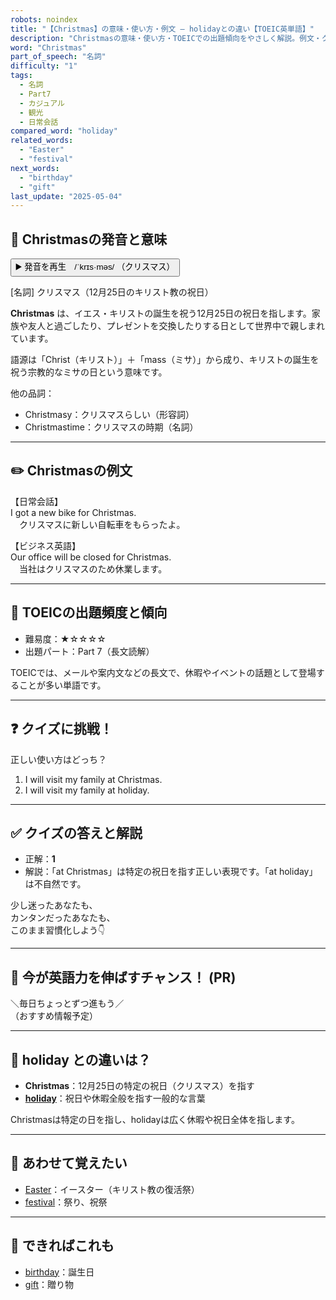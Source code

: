 ```yaml
---
robots: noindex
title: "【Christmas】の意味・使い方・例文 ― holidayとの違い【TOEIC英単語】"
description: "Christmasの意味・使い方・TOEICでの出題傾向をやさしく解説。例文・クイズ付きでholidayとの違いもわかりやすく学べます。"
word: "Christmas"
part_of_speech: "名詞"
difficulty: "1"
tags:
  - 名詞
  - Part7
  - カジュアル
  - 観光
  - 日常会話
compared_word: "holiday"
related_words:
  - "Easter"
  - "festival"
next_words:
  - "birthday"
  - "gift"
last_update: "2025-05-04"
---
```


## 🔰 Christmasの発音と意味

<button class="play-audio" onclick="playTTS('Christmas')">
  <span class="play-audio-main">
    ▶️ 発音を再生　/ˈkrɪs·məs/
  </span>
  <span class="play-audio-sub">
    （クリスマス）
  </span>
</button>

[名詞] クリスマス（12月25日のキリスト教の祝日）

**Christmas** は、イエス・キリストの誕生を祝う12月25日の祝日を指します。家族や友人と過ごしたり、プレゼントを交換したりする日として世界中で親しまれています。

語源は「Christ（キリスト）」＋「mass（ミサ）」から成り、キリストの誕生を祝う宗教的なミサの日という意味です。

他の品詞：  
- Christmasy：クリスマスらしい（形容詞）
- Christmastime：クリスマスの時期（名詞）

---

## ✏️ Christmasの例文

【日常会話】  
I got a new bike for Christmas.  
　クリスマスに新しい自転車をもらったよ。

【ビジネス英語】  
Our office will be closed for Christmas.  
　当社はクリスマスのため休業します。

---

## 🎯 TOEICの出題頻度と傾向

- 難易度：★☆☆☆☆
- 出題パート：Part 7（長文読解）

TOEICでは、メールや案内文などの長文で、休暇やイベントの話題として登場することが多い単語です。

---

## ❓ クイズに挑戦！

正しい使い方はどっち？

1. I will visit my family at Christmas.  
2. I will visit my family at holiday.

---

## ✅ クイズの答えと解説

- 正解：**1**
- 解説：「at Christmas」は特定の祝日を指す正しい表現です。「at holiday」は不自然です。

少し迷ったあなたも、  
カンタンだったあなたも、  
このまま習慣化しよう👇️

---

## 🚀 今が英語力を伸ばすチャンス！ (PR)

<div class="info-center">
＼毎日ちょっとずつ進もう／<br>  
（おすすめ情報予定）
</div>

---

## 🤔  holiday との違いは？

- **Christmas**：12月25日の特定の祝日（クリスマス）を指す
- **[holiday](/holiday)**：祝日や休暇全般を指す一般的な言葉

Christmasは特定の日を指し、holidayは広く休暇や祝日全体を指します。

---

## 🧩 あわせて覚えたい

- [Easter](/Easter)：イースター（キリスト教の復活祭）
- [festival](/festival)：祭り、祝祭

---

## 📖 できればこれも

- [birthday](/birthday)：誕生日
- [gift](/gift)：贈り物

<!-- cvid: aid29_bid11 -->
